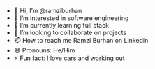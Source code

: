 - 👋 Hi, I’m @ramziburhan
- 👀 I’m interested in software engineering
- 🌱 I’m currently learning full stack
- 💞️ I’m looking to collaborate on projects
- 📫 How to reach me Ramzi Burhan on Linkedin
- 😄 Pronouns: He/Him
- ⚡ Fun fact: I love cars and working out

<!---
ramziburhan/ramziburhan is a ✨ special ✨ repository because its `README.md` (this file) appears on your GitHub profile.
You can click the Preview link to take a look at your changes.
--->
